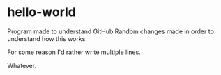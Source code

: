 # hello-world
Program made to understand GitHub
Random changes made in order to understand how this works.

For some reason I'd rather write multiple lines.

Whatever.

